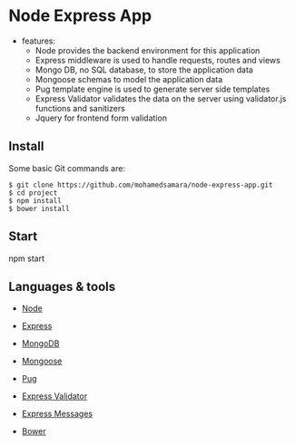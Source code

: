 # Node Express App

* features:
  * Node provides the backend environment for this application
  * Express middleware is used to handle requests, routes and views
  * Mongo DB, no SQL database, to store the application data
  * Mongoose schemas to model the application data
  * Pug template engine is used to generate server side templates 
  * Express Validator validates the data on the server using validator.js functions and sanitizers
  * Jquery for frontend form validation

## Install

Some basic Git commands are:

```
$ git clone https://github.com/mohamedsamara/node-express-app.git
$ cd project
$ npm install
$ bower install
```

## Start

npm start

## Languages & tools

- [Node](https://nodejs.org/en/)

- [Express](https://expressjs.com/)

- [MongoDB](https://www.mongodb.com/)

- [Mongoose](https://mongoosejs.com/)

- [Pug](https://pugjs.org/)

- [Express Validator](https://express-validator.github.io)

- [Express Messages](https://github.com/visionmedia/express-messages)

- [Bower](https://bower.io/)
